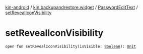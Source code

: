 [kin-android](../../index.md) / [kin.backupandrestore.widget](../index.md) / [PasswordEditText](index.md) / [setRevealIconVisibility](./set-reveal-icon-visibility.md)

# setRevealIconVisibility

`open fun setRevealIconVisibility(isVisible: `[`Boolean`](https://kotlinlang.org/api/latest/jvm/stdlib/kotlin/-boolean/index.html)`): `[`Unit`](https://kotlinlang.org/api/latest/jvm/stdlib/kotlin/-unit/index.html)